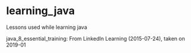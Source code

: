 # learning_java
Lessons used while learning java

java_8_essential_training: From LinkedIn Learning (2015-07-24), taken on 2019-01
